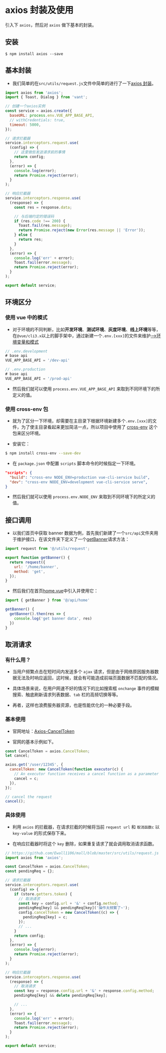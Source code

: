 # axios 封装及使用

引入下 `axios`，然后对 `axios` 做下基本的封装。

## 安装

```
$ npm install axios --save
```

## 基本封装

- 我们简单的在`src/utils/request.js`文件中简单的进行了一下[axios 封装](https://github.com/Ewall1106/mall/blob/master/src/utils/request.js)。

```javascript
import axios from 'axios';
import { Toast, Dialog } from 'vant';

// 创建一个axios实例
const service = axios.create({
  baseURL: process.env.VUE_APP_BASE_API,
  // withCredentials: true,
  timeout: 5000,
});

// 请求拦截器
service.interceptors.request.use(
  (config) => {
    // 这里做些发送请求前的事情
    return config;
  },
  (error) => {
    console.log(error);
    return Promise.reject(error);
  }
);

// 响应拦截器
service.interceptors.response.use(
  (response) => {
    const res = response.data;

    // 与后端约定的错误码
    if (res.code !== 200) {
      Toast.fail(res.message);
      return Promise.reject(new Error(res.message || 'Error'));
    } else {
      return res;
    }
  },
  (error) => {
    console.log('err' + error);
    Toast.fail(error.message);
    return Promise.reject(error);
  }
);

export default service;
```

## 环境区分

### 使用 vue 中的模式

- 对于环境的不同判断，比如**开发环境**、**测试环境**、**灰度环境**、**线上环境**等等，在`@vue/cli3.x`以上的脚手架中，通过新建一个`.env.[xxx]`的文件来维护[-->环境变量和模式](https://cli.vuejs.org/zh/guide/mode-and-env.html#%E6%A8%A1%E5%BC%8F)

```javascript
// .env.development
# base api
VUE_APP_BASE_API = '/dev-api'
```

```javascript
// .env.production
# base api
VUE_APP_BASE_API = '/prod-api'
```

- 然后我们就可以使用 `process.env.VUE_APP_BASE_API` 来取到不同环境下的所定义的值。

### 使用 cross-env 包

- 就为了区分一下环境，却需要在主目录下根据环境新建多个`.env.[xxx]`的文件，为了使主目录看起来更加简洁一点，所以项目中使用了 [cross-env](https://www.npmjs.com/package/cross-env#usage) 这个包来区分环境。

- 安装它：

```bash
$ npm install cross-env --save-dev
```

- 在 `package.json` 中配置 `scripts` 脚本命令的时候指定一下环境。

```json
"scripts": {
  "build": "cross-env NODE_ENV=production vue-cli-service build",
  "dev": "cross-env NODE_ENV=development vue-cli-service serve",
}
```

- 然后我们就可以使用 `process.env.NODE_ENV` 来取到不同环境下的所定义的值。

## 接口调用

- 以我们首页中获取 banner 数据为例，首先我们新建了一个`src/api`文件夹用于维护接口，在该文件夹下定义了一个[getBanner](https://github.com/Ewall1106/mall/blob/master/src/api/home.js)请求方法：

```js
import request from '@/utils/request';

export function getBanner() {
  return request({
    url: '/home/banner',
    method: 'get',
  });
}
```

- 然后我们在首页[home.vue](https://github.com/Ewall1106/mall/blob/master/src/views/home/index.vue)中引入并使用它：

```js
import { getBanner } from '@/api/home'

getBanner() {
  getBanner().then(res => {
    console.log('get banner data', res)
  })
}
```

## 取消请求

### 有什么用？

- 当用户频繁点击在短时间内发送多个 `ajax` 请求，但是由于网络原因服务器数据无法及时响应返回，这时候，就会有可能造成前端页面数据不匹配的情况。

- 具体场景来说，在用户网速不好的情况下的比如搜索框 `onchange` 事件的模糊搜索、触底刷新请求列表数据、`tab` 栏的高频切换等等。

- 再者，这样也浪费服务器资源，也是性能优化的一种必要手段。

### 基本使用

- 官网地址：[Axios-CancelToken](https://github.com/axios/axios#cancellation)

- 官网的基本示例如下。

```js
const CancelToken = axios.CancelToken;
let cancel;

axios.get('/user/12345', {
  cancelToken: new CancelToken(function executor(c) {
    // An executor function receives a cancel function as a parameter
    cancel = c;
  }),
});

// cancel the request
cancel();
```

### 具体使用

- 利用 `axios` 的拦截器，在请求拦截的时候将当前 `request url` 和 `取消函数c` 以 `key-value` 的形式保存下来。

- 在响应拦截器时将这个 `key` 删除，如果重复请求了就会调用取消请求函数。

```js
// https://github.com/Ewall1106/mall/blob/master/src/utils/request.js
import axios from 'axios';

const CancelToken = axios.CancelToken;
const pendingReq = {};

// 请求拦截器
service.interceptors.request.use(
  (config) => {
    if (store.getters.token) {
      // 取消请求
      const key = config.url + '&' + config.method;
      pendingReq[key] && pendingReq[key]('操作太频繁了~');
      config.cancelToken = new CancelToken((c) => {
        pendingReq[key] = c;
      });
      // ...
    }
    return config;
  },
  (error) => {
    console.log(error);
    return Promise.reject(error);
  }
);

// 响应拦截器
service.interceptors.response.use(
  (response) => {
    // 取消请求
    const key = response.config.url + '&' + response.config.method;
    pendingReq[key] && delete pendingReq[key];

    // ...
  },
  (error) => {
    console.log('err' + error);
    Toast.fail(error.message);
    return Promise.reject(error);
  }
);

export default service;
```
